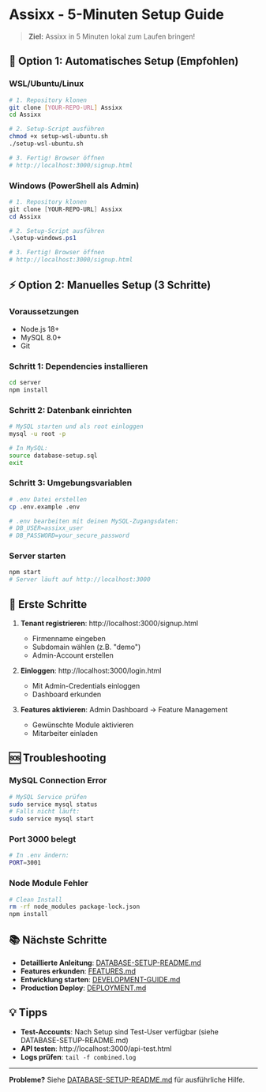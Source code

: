 # Assixx - 5-Minuten Setup Guide

> **Ziel:** Assixx in 5 Minuten lokal zum Laufen bringen!

## 🚀 Option 1: Automatisches Setup (Empfohlen)

### WSL/Ubuntu/Linux
```bash
# 1. Repository klonen
git clone [YOUR-REPO-URL] Assixx
cd Assixx

# 2. Setup-Script ausführen
chmod +x setup-wsl-ubuntu.sh
./setup-wsl-ubuntu.sh

# 3. Fertig! Browser öffnen
# http://localhost:3000/signup.html
```

### Windows (PowerShell als Admin)
```powershell
# 1. Repository klonen
git clone [YOUR-REPO-URL] Assixx
cd Assixx

# 2. Setup-Script ausführen
.\setup-windows.ps1

# 3. Fertig! Browser öffnen
# http://localhost:3000/signup.html
```

## ⚡ Option 2: Manuelles Setup (3 Schritte)

### Voraussetzungen
- Node.js 18+
- MySQL 8.0+
- Git

### Schritt 1: Dependencies installieren
```bash
cd server
npm install
```

### Schritt 2: Datenbank einrichten
```bash
# MySQL starten und als root einloggen
mysql -u root -p

# In MySQL:
source database-setup.sql
exit
```

### Schritt 3: Umgebungsvariablen
```bash
# .env Datei erstellen
cp .env.example .env

# .env bearbeiten mit deinen MySQL-Zugangsdaten:
# DB_USER=assixx_user
# DB_PASSWORD=your_secure_password
```

### Server starten
```bash
npm start
# Server läuft auf http://localhost:3000
```

## 🎯 Erste Schritte

1. **Tenant registrieren**: http://localhost:3000/signup.html
   - Firmenname eingeben
   - Subdomain wählen (z.B. "demo")
   - Admin-Account erstellen

2. **Einloggen**: http://localhost:3000/login.html
   - Mit Admin-Credentials einloggen
   - Dashboard erkunden

3. **Features aktivieren**: Admin Dashboard → Feature Management
   - Gewünschte Module aktivieren
   - Mitarbeiter einladen

## 🆘 Troubleshooting

### MySQL Connection Error
```bash
# MySQL Service prüfen
sudo service mysql status
# Falls nicht läuft:
sudo service mysql start
```

### Port 3000 belegt
```bash
# In .env ändern:
PORT=3001
```

### Node Module Fehler
```bash
# Clean Install
rm -rf node_modules package-lock.json
npm install
```

## 📚 Nächste Schritte

- **Detaillierte Anleitung**: [DATABASE-SETUP-README.md](./DATABASE-SETUP-README.md)
- **Features erkunden**: [FEATURES.md](./FEATURES.md)
- **Entwicklung starten**: [DEVELOPMENT-GUIDE.md](./DEVELOPMENT-GUIDE.md)
- **Production Deploy**: [DEPLOYMENT.md](./DEPLOYMENT.md)

## 💡 Tipps

- **Test-Accounts**: Nach Setup sind Test-User verfügbar (siehe DATABASE-SETUP-README.md)
- **API testen**: http://localhost:3000/api-test.html
- **Logs prüfen**: `tail -f combined.log`

---

**Probleme?** Siehe [DATABASE-SETUP-README.md](./DATABASE-SETUP-README.md) für ausführliche Hilfe.